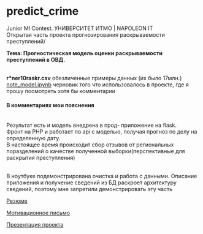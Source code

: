 # predict_crime
Junior Ml Contest. УНИВЕРСИТЕТ ИТМО   |   NAPOLEON IT <br>
Открытая часть проекта прогнозирования раскрываемости преступлений/

**Тема: Прогностическая модель оценки раскрываемости преступлений в ОВД.**<br><br>


**r*ner10raskr.csv** обезличенные примеры данных (их было 17млн.)<br>
[note_model.ipynb](https://github.com/narushev/predict_crime/blob/main/note_model.ipynb) черновик того что использовалось в проекте, где я прошу посмотреть хотя бы комментарии<br>
#### В комментариях мои пояснения<br><br>


Результат есть и модель внедрена в прод- приложение на flask.<br>
Фронт на PHP и работает по api с моделью, получая прогноз по делу на определенную дату.<br>
В настоящее время происходит сбор отзывов от региональных поразделений о качестве полученной выборки(перспективные для раскрытия преступления)
<br><br>

В ноутбуке подемонстрирована очистка и работа с данными.
Описание приложения и получение сведений из БД раскроет архитектуру сведений, поэтому мне запретили демонстрировать эту часть

[Резюме](https://docs.google.com/document/d/13mscbyGV_OvM5KnmDi0YIrg-sWpPV_KoPoTp_pdUPr8/edit?usp=sharing)

[Мотивационное письмо](https://docs.google.com/document/d/1bPeYhqfjMm24W3djowK0BOqbn0zH_jLGlY2LuMXf4s8/edit?usp=sharing)

[Презентация проекта](https://docs.google.com/presentation/d/1Af4H3SdRKmU-1c6IlkZvoOgzIEd95zjsg-OstDHiR-U/edit?usp=sharing)
